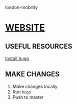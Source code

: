 london-mobility




# [WEBSITE](https://luciamontesinos.github.io/london-mobility/london/)

## USEFUL RESOURCES
[Install hugo](https://gohugo.io/getting-started/quick-start/)

## MAKE CHANGES
1. Make changes locally
2. Run `hugo`
3. Push to master


